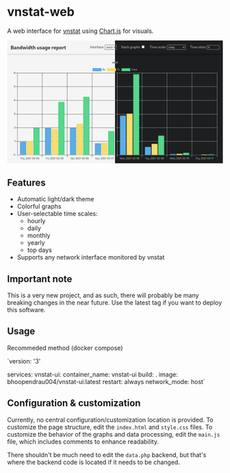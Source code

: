 # vnstat-web

A web interface for [vnstat](https://humdi.net/vnstat/) using
[Chart.js](https://www.chartjs.org/) for visuals.

<div style="text-align: center;">
	<img alt="screenshot of vnstat-web"
		src="https://raw.githubusercontent.com/kdkasad/vnstat-web/images/screenshot.png" />
</div>

## Features

* Automatic light/dark theme
* Colorful graphs
* User-selectable time scales:
    * hourly
    * daily
    * monthly
    * yearly
    * top days
* Supports any network interface monitored by vnstat

## Important note

This is a very new project, and as such, there will probably be many breaking
changes in the near future. Use the latest tag if you want to deploy this
software.

## Usage

Recommeded method (docker compose)

`version: '3'

services:
  vnstat-ui:
    container_name: vnstat-ui
    build: .
    image: bhoopendrau004/vnstat-ui:latest
    restart: always
    network_mode: host`

## Configuration & customization

Currently, no central configuration/customization location is provided. To
customize the page structure, edit the `index.html` and `style.css` files. To
customize the behavior of the graphs and data processing, edit the `main.js`
file, which includes comments to enhance readability.

There shouldn't be much need to edit the `data.php` backend, but that's where
the backend code is located if it needs to be changed.
